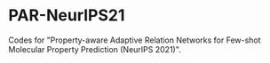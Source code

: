 # PAR-NeurIPS21
Codes for "Property-aware Adaptive Relation Networks for Few-shot Molecular Property Prediction (NeurIPS 2021)". 
